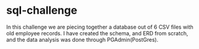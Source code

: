 # sql-challenge

In this challenge we are piecing together a database out of 6 CSV files with old employee records. I have created the schema, and ERD from scratch, and the data analysis was done through PGAdmin(PostGres). 